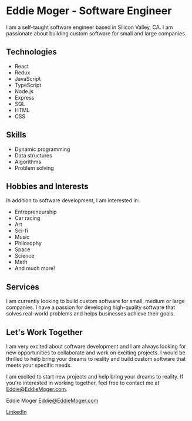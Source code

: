 # Eddie Moger - Software Engineer
I am a self-taught software engineer based in Silicon Valley, CA. I am passionate about building custom software for small and large companies.

## Technologies
- React
- Redux
- JavaScript
- TypeScript
- Node.js
- Express
- SQL
- HTML
- CSS

## Skills
- Dynamic programming
- Data structures
- Algorithms
- Problem solving

## Hobbies and Interests
In addition to software development, I am interested in:

- Entrepreneurship
- Car racing
- Art
- Sci-fi
- Music
- Philosophy
- Space
- Science
- Math
- And much more!

## Services
I am currently looking to build custom software for small, medium or large companies. I have a passion for developing high-quality software that solves real-world problems and helps businesses achieve their goals.

## Let's Work Together
I am very excited about software development and I am always looking for new opportunities to collaborate and work on exciting projects. I would be thrilled to help bring your dreams to reality and build custom software that meets your specific needs.

I am excited to start new projects and help bring your dreams to reality. If you're interested in working together, feel free to contact me at [Eddie@EddieMoger.com](Eddie@EddieMoger.com).

Eddie Moger
[Eddie@EddieMoger.com](Eddie@EddieMoger.com)

[LinkedIn](https://www.linkedin.com/in/eddie-moger/)

